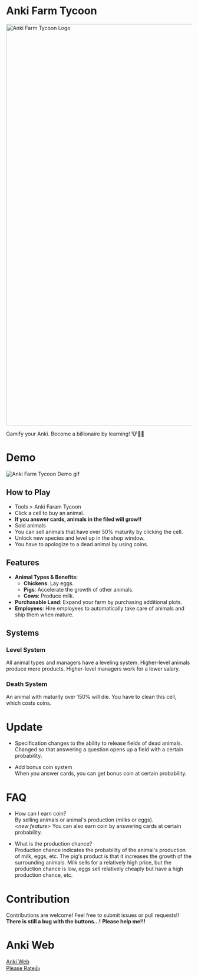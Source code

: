 # Anki Farm Tycoon
<img width="1090" alt="Anki Farm Tycoon Logo" src="https://github.com/user-attachments/assets/479565f4-5544-4d39-990b-680020d5b24e" />

Gamify your Anki. Become a billionaire by learning! 🐮🐔🐷

# Demo
![Anki Farm Tycoon Demo gif](https://github.com/user-attachments/assets/7abf4abd-638f-4e9a-bd7c-4b4b76b58e9f)



## How to Play
- Tools > Anki Faram Tycoon
- Click a cell to buy an animal.
- **If you answer cards, animals in the filed will grow!!**
- Sold animals
- You can sell animals that have over 50% maturity by clicking the cell.
- Unlock new species and level up in the shop window.
- You have to apologize to a dead animal by using coins.

## Features
- **Animal Types & Benefits:**
  - **Chickens**: Lay eggs.
  - **Pigs**: Accelerate the growth of other animals.
  - **Cows**: Produce milk.
- **Purchasable Land**: Expand your farm by purchasing additional plots.
- **Employees**: Hire employees to automatically take care of animals and ship them when mature.

## Systems
### Level System
All animal types and managers have a leveling system. 
Higher-level animals produce more products. 
Higher-level managers work for a lower salary.

### Death System
An animal with maturity over 150% will die. You have to clean this cell, which costs coins.


# Update
- Specification changes to the ability to release fields of dead animals.\
Changed so that answering a question opens up a field with a certain probability.
 
- Add bonus coin system\
When you answer cards, you can get bonus coin at certain probability.

# FAQ
- How can I earn coin?\
  By selling animals or animal's production (milks or eggs).\
   <*new feature*>  You can also earn coin by answering cards at certain probability.
  
- What is the production chance?\
Production chance indicates the probability of the animal's production of milk, eggs, etc. The pig's product is that it increases the growth of the surrounding animals.
Milk sells for a relatively high price, but the production chance is low, eggs sell relatively cheaply but have a high production chance, etc.


# Contribution
Contributions are welcome! Feel free to submit issues or pull requests!!
**There is still a bug with the buttons...!**
**Please help me!!!**

# Anki Web
[Anki Web](https://ankiweb.net/shared/info/20342773?cb=1739161568107)\
[Please Rate👍](https://ankiweb.net/shared/review/20342773)
